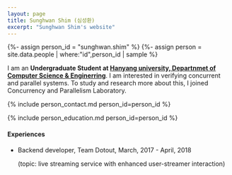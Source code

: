 ```yaml
---
layout: page
title: Sunghwan Shim (심성환)
excerpt: "Sunghwan Shim's website"
---
```


{%- assign person_id = "sunghwan.shim" %}
{%- assign person = site.data.people | where:"id",person_id | sample %}

I am an **Undergraduate Student at [Hanyang university,  Departnmet of Computer Science & Enginerring](http://cs.hanyang.ac.kr)**.  I am interested in verifying concurrent and parallel systems. To study and research more about this, I joined Concurrency and Parallelism Laboratory.


{% include person_contact.md person_id=person_id %}


{% include person_education.md person_id=person_id %}


#### Experiences

- Backend developer, Team Dotout, March, 2017 - April, 2018

  (topic: live streaming service with enhanced user-streamer interaction)
